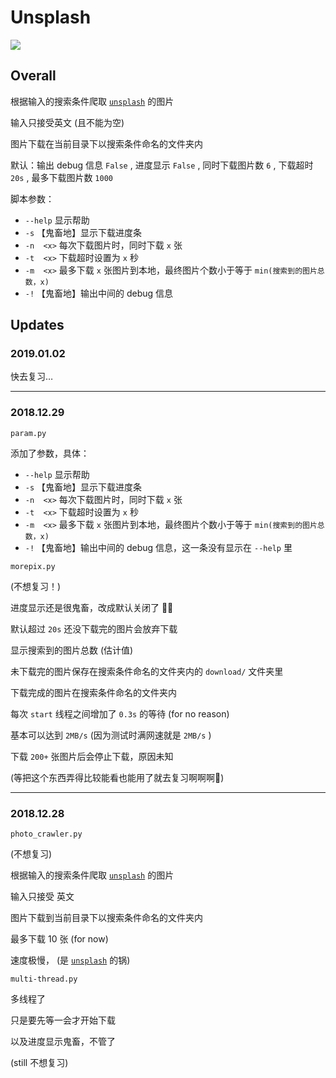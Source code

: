 # Unsplash

[![](https://img.shields.io/badge/license-MIT-brightgreen.svg)](https://github.com/Blurgyy/PyCrawler/blob/master/LICENSE)

## Overall 

根据输入的搜索条件爬取 [`unsplash`](https://unsplash.com) 的图片

输入只接受英文 (且不能为空) 

图片下载在当前目录下以搜索条件命名的文件夹内

默认：输出 debug 信息 `False` , 进度显示 `False` , 同时下载图片数 `6` , 下载超时 `20s` , 最多下载图片数 `1000` 

脚本参数：

- `--help` 显示帮助
- `-s` 【鬼畜地】显示下载进度条
- `-n  <x>` 每次下载图片时，同时下载 `x` 张
- `-t  <x>` 下载超时设置为 `x` 秒
- `-m  <x>` 最多下载 `x` 张图片到本地，最终图片个数小于等于 `min(搜索到的图片总数，x)` 
- `-!` 【鬼畜地】输出中间的 debug 信息





## Updates

### 2019.01.02

快去复习…

***

### 2018.12.29

`param.py`

添加了参数，具体：

- `--help` 显示帮助
- `-s` 【鬼畜地】显示下载进度条
- `-n  <x>` 每次下载图片时，同时下载 `x` 张
- `-t  <x>` 下载超时设置为 `x` 秒
- `-m  <x>` 最多下载 `x` 张图片到本地，最终图片个数小于等于 `min(搜索到的图片总数，x)` 
- `-!` 【鬼畜地】输出中间的 debug 信息，这一条没有显示在 `--help` 里



`morepix.py` 

(不想复习！)

进度显示还是很鬼畜，改成默认关闭了 🤦‍♂️

默认超过 `20s` 还没下载完的图片会放弃下载

显示搜索到的图片总数 (估计值)

未下载完的图片保存在搜索条件命名的文件夹内的 `download/` 文件夹里

下载完成的图片在搜索条件命名的文件夹内

每次 `start` 线程之间增加了 `0.3s` 的等待 (for no reason) 

基本可以达到 `2MB/s` (因为测试时满网速就是 `2MB/s` )

下载 `200+` 张图片后会停止下载，原因未知

(等把这个东西弄得比较能看也能用了就去复习啊啊啊🎄)

***

### 2018.12.28

`photo_crawler.py` 

(不想复习)

根据输入的搜索条件爬取 [`unsplash`](https://unsplash.com/) 的图片

输入只接受 英文

图片下载到当前目录下以搜索条件命名的文件夹内

最多下载 10 张 (for now)

速度极慢， (是 [`unsplash`](https://unsplash.com/) 的锅)



`multi-thread.py` 

多线程了

只是要先等一会才开始下载

以及进度显示鬼畜，不管了

(still 不想复习)
